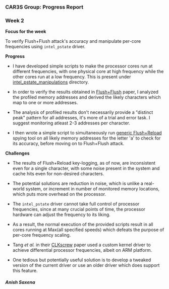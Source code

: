 
### CAR3S Group: Progress Report

### Week 2

**Focus for the week**

To verify Flush+Flush attack's accuracy and manipulate per-core frequencies using `intel_pstate` driver.

**Progress**

* I have developed simple scripts to make the processor cores run at different frequencies, with one physical core at high frequency while the other cores run at a low frequency. This is present under [intel_pstate_manipulations](../intel_pstate_manipulations) directory.

* In order to verify the results obtained in [Flush+Flush](https://gruss.cc/files/flushflush.pdf) paper, I analyzed the profiled memory addresses and derived the likely characters which map to one or more addresses.

* The analysis of profiled results don't necessarily provide a "distinct peak" pattern for all addresses, it's more of a trial and error task. I suggest monitoring atleast 2-3 addresses per character.

* I then wrote a simple script to simultaneously run [generic Flush+Reload](../profiling_and_exploitation) spying tool on all likely memory addresses for the letter 'a' to check for its accuracy, before moving on to Flush+Flush attack.

**Challenges**

* The results of Flush+Reload key-logging, as of now, are inconsistent even for a single character, with some noise present in the system and cache hits even for non-desired characters. 

* The potential solutions are reduction in noise, which is unlike a real-world system, or increment in number of monitored memory locations, which puts more overhead on the processor.

* The `intel_pstate` driver cannot take full control of processor frequencies, since at many crucial points of time, the processor hardware can adjust the frequency to its liking.

* As a result, the normal execution of the provided scripts result in all cores running at Max(all specified speeds) which defeats the purpose of per-core frequency scaling.

* Tang _et al._ in their [CLKscrew](https://www.usenix.org/system/files/conference/usenixsecurity17/sec17-tang.pdf) paper used a custom kernel driver to achieve differential processor frequencies, albeit on ARM platform.
 
* One tedious but potentially useful solution is to develop a tweaked version of the current driver or use an older driver which does support this feature.

##### Anish Saxena

